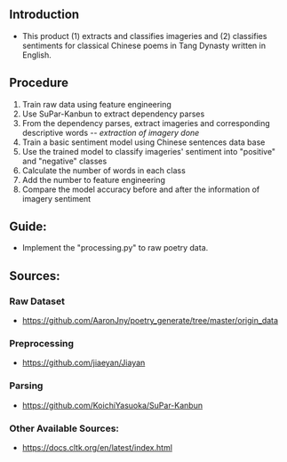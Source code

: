 ## Introduction
- This product (1) extracts and classifies imageries and (2) classifies sentiments for classical Chinese poems in Tang Dynasty written in English.
## Procedure
1. Train raw data using feature engineering
2. Use SuPar-Kanbun to extract dependency parses
3. From the dependency parses, extract imageries and corresponding descriptive words -- *extraction of imagery done*
4. Train a basic sentiment model using Chinese sentences data base
5. Use the trained model to classify imageries' sentiment into "positive" and "negative" classes
6. Calculate the number of words in each class
7. Add the number to feature engineering
8. Compare the model accuracy before and after the information of imagery sentiment
## Guide:
- Implement the "processing.py" to raw poetry data.
## Sources:
### Raw Dataset
- https://github.com/AaronJny/poetry_generate/tree/master/origin_data
### Preprocessing
- https://github.com/jiaeyan/Jiayan
### Parsing
- https://github.com/KoichiYasuoka/SuPar-Kanbun
### Other Available Sources:
- https://docs.cltk.org/en/latest/index.html
